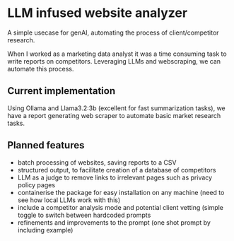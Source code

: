 # LLM infused website analyzer 
A simple usecase for genAI, automating the process of client/competitor research. 

When I worked as a marketing data analyst it was a time consuming task to write reports on competitors.
Leveraging LLMs and webscraping, we can automate this process.

## Current implementation
Using Ollama and Llama3.2:3b (excellent for fast summarization tasks), we have a report generating web scraper to automate basic market research tasks.

## Planned features
- batch processing of websites, saving reports to a CSV
- structured output, to facilitate creation of a database of competitors
- LLM as a judge to remove links to irrelevant pages such as privacy policy pages
- containerise the package for easy installation on any machine (need to see how local LLMs work with this)
- include a competitor analysis mode and potential client vetting (simple toggle to switch between hardcoded prompts
- refinements and improvements to the prompt (one shot prompt by including example)
